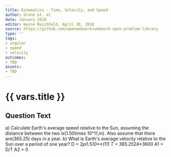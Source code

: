 ```yaml
---
title: Kinematics - Time, Velocity, and Speed
author: Urone et. al
date: January 2018
editor: Wynne Reichheld, April 30, 2018
source: https://github.com/openwebwork/webwork-open-problem-library
type: ''
tags:
- angular
- speed
- velocity
outcomes:
- TBD
assets:
- TBD
---
```

# {{ vars.title }}

## Question Text

a) Calculate Earth's average speed relative to the Sun, assuming the distance between the two is(1.50times 10^11,m). Also assume that there are(365.25) days in a year.
b) What is Earth's average velocity relative to the Sun over a period of one year?
D = 2*pi*1.5*10**(11)
T = 365.25*24*3600
A1 = D/T
A2 = 0